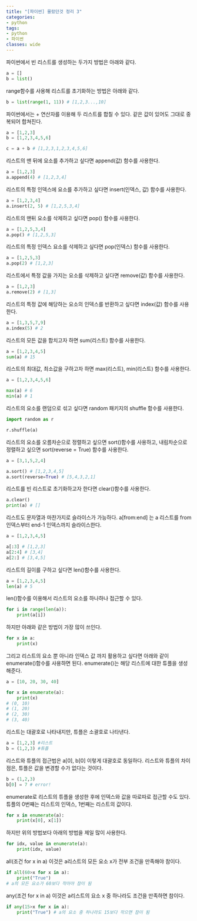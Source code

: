 ```yaml
---
title: "[파이썬] 몰랐던것 정리 3"
categories:
- python
tags:
- python
- 파이썬
classes: wide
---
```


파이썬에서 빈 리스트를 생성하는 두가지 방법은 아래와 같다.

```python
a = []
b = list()
```

range함수를 사용해 리스트를 초기화하는 방법은 아래와 같다.

```python
b = list(range(1, 11)) # [1,2,3...,10]
```

파이썬에서는 + 연산자를 이용해 두 리스트를 합칠 수 있다. 같은 값이 있어도 그대로 중복되어 합쳐진다.

```python
a = [1,2,3]
b = [1,2,3,4,5,6]

c = a + b # [1,2,3,1,2,3,4,5,6]
```

리스트의 맨 뒤에 요소를 추가하고 싶다면 append(값) 함수를 사용한다.

```python
a = [1,2,3]
a.append(4) # [1,2,3,4]
```

리스트의 특정 인덱스에 요소를 추가하고 싶다면 insert(인덱스, 값) 함수를 사용한다.

```python
a = [1,2,3,4]
a.insert(2, 5) # [1,2,5,3,4]
```

리스트의 맨뒤 요소를 삭제하고 싶다면 pop() 함수를 사용한다.

```python
a = [1,2,5,3,4]
a.pop() # [1,2,5,3]
```

리스트의 특정 인덱스 요소를 삭제하고 싶다면 pop(인덱스) 함수를 사용한다.

```python
a = [1,2,5,3]
a.pop(2) # [1,2,3]
```

리스트에서 특정 값을 가지는 요소를 삭제하고 싶다면 remove(값) 함수를 사용한다.

```python
a = [1,2,3]
a.remove(2) # [1,3]
```

리스트의 특정 값에 해당하는 요소의 인덱스를 반환하고 싶다면 index(값) 함수를 사용한다.

```python
a = [1,3,5,7,9]
a.index(5) # 2
```

리스트의 모든 값을 합치고자 하면 sum(리스트) 함수를 사용한다.

```python
a = [1,2,3,4,5]
sum(a) # 15
```

리스트의 최대값, 최소값을 구하고자 하면 max(리스트), min(리스트) 함수를 사용한다.

```python
a = [1,2,3,4,5,6]

max(a) # 6
min(a) # 1
```

리스트의 요소를 랜덤으로 섞고 싶다면 random 패키지의 shuffle 함수를 사용한다.

```python
import random as r

r.shuffle(a)
```

리스트의 요소를 오름차순으로 정렬하고 싶으면 sort()함수를 사용하고, 내림차순으로 정렬하고 싶으면 sort(reverse = True) 함수를 사용한다.

```python
a = [3,1,5,2,4]

a.sort() # [1,2,3,4,5]
a.sort(reverse=True) # [5,4,3,2,1]
```

리스트를 빈 리스트로 초기화하고자 한다면 clear()함수를 사용한다.

```python
a.clear()
print(a) # []
```

리스트도 문자열과 마찬가지로 슬라이스가 가능하다. a[from:end] 는 a 리스트를 from 인덱스부터 end-1 인덱스까지 슬라이스한다.

```python
a = [1,2,3,4,5]

a[:3] # [1,2,3]
a[2:4] # [3,4]
a[2:] # [3,4,5]
```

리스트의 길이를 구하고 싶다면 len()함수를 사용한다.

```python
a = [1,2,3,4,5]
len(a) # 5
```

len()함수를 이용해서 리스트의 요소를 하나하나 접근할 수 있다.

```python
for i in range(len(a)):
	print(a[i])

```

하지만 아래와 같은 방법이 가장 많이 쓰인다.

```python
for x in a:
	print(x)
```

그리고 리스트의 요소 뿐 아니라 인덱스 값 까지 활용하고 싶다면 아래와 같이 enumerate()함수를 사용하면 된다. enumerate()는 해당 리스트에 대한 튜플을 생성해준다.

```python
a = [10, 20, 30, 40]

for x in enumerate(a):
	print(x)
# (0, 10)
# (1, 20)
# (2, 30)
# (3, 40)
```

리스트는 대괄호로 나타내지만, 튜플은 소괄호로 나타낸다.

```python
a = [1,2,3] #리스트
b = (1,2,3) #튜플
```

리스트와 튜플의 접근법은 a[0], b[0] 이렇게 대괄호로 동일하다. 리스트와 튜플의 차이점은, 튜플은 값을 변경할 수가 없다는 것이다.

```python
b = (1,2,3)
b[0] = 7 # error!
```

enumerate로 리스트의 튜플을 생성한 후에 인덱스와 값을 따로따로 접근할 수도 있다. 튜플의 0번째는 리스트의 인덱스, 1번째는 리스트의 값이다.

```python
for x in enumerate(a):
	print(x[0], x[1])
```

하지만 위의 방법보다 아래의 방법을 제일 많이 사용한다.

```python
for idx, value in enumerate(a):
	print(idx, value)
```

all(조건 for x in a) 이것은 a리스트의 모든 요소 x가 전부 조건을 만족해야 참이다.

```python
if all(60>x for x in a):
	print("True")
# a의 모든 요소가 60보다 작아야 참이 됨
```

any(조건 for x in a) 이것은 a리스트의 요소 x 중 하나라도 조건을 만족하면 참이다.

```python
if any(15>x for x in a):
	print("True") # a의 요소 중 하나라도 15보다 작으면 참이 됨
```